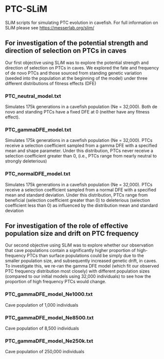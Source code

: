 # PTC-SLiM
SLiM scripts for simulating PTC evolution in cavefish. For full information on SLiM please see https://messerlab.org/slim/

## For investigation of the potential strength and direction of selection on PTCs in caves
Our first objective using SLiM was to explore the potential strength and direction of selection on PTCs in caves. We explored the fate and frequency of de novo PTCs and those sourced from standing genetic variation (seeded into the population at the beginning of the model) under three different distributions of fitness effects (DFE)

### PTC_neutral_model.txt
Simulates 175k generations in a cavefish population (Ne = 32,000). Both de novo and standing PTCs have a fixed DFE at 0 (neither have any fitness effect). 

### PTC_gammaDFE_model.txt
Simulates 175k generations in a cavefish population (Ne = 32,000). PTCs receive a selection coefficient sampled from a gamma DFE with a specified mean and shape parameter. Under this distribution, PTCs never receive a selection coefficient greater than 0, (i.e., PTCs range from nearly neutral to strongly deleterious)

### PTC_normalDFE_model.txt
Simulates 175k generations in a cavefish population (Ne = 32,000). PTCs receive a selection coefficient sampled from a normal DFE with a specified mean and standard deviation. Under this distribution, PTCs range from beneficial (selection coefficient greater than 0) to deleterious (selection coefficient less than 0) as influenced by the distribution mean and standard deviation 

## For investigation of the role of effective population size and drift on PTC frequency
Our second objective using SLiM was to explore whether our observation that cave populations contain a significantly higher proportion of high-frequency PTCs than surface populations could be simply due to the smaller population size, and subsequently increased genetic drift, in caves. To investigate this, we re-ran the gamma DFE model (which fit our observed PTC frequency distribution most closely) with different population sizes (compared to our initial models using 32,000 individuals) to see how the proportion of high frequency PTCs would change.

### PTC_gammaDFE_model_Ne1000.txt
Cave population of 1,000 individuals

### PTC_gammaDFE_model_Ne8500.txt
Cave population of 8,500 individuals

### PTC_gammaDFE_model_Ne250k.txt
Cave population of 250,000 individuals
